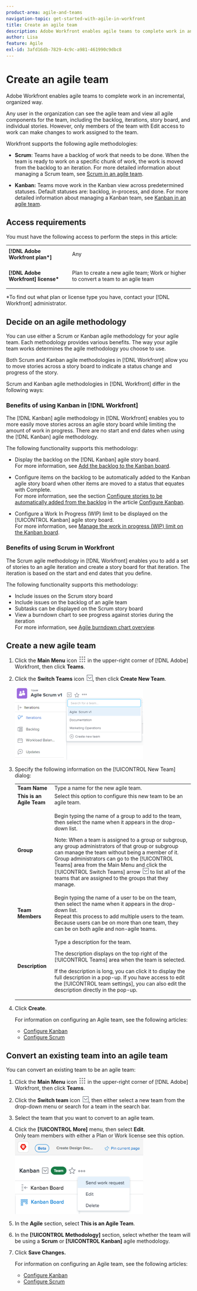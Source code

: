 ```yaml
---
product-area: agile-and-teams
navigation-topic: get-started-with-agile-in-workfront
title: Create an agile team
description: Adobe Workfront enables agile teams to complete work in an incremental, organized way.
author: Lisa
feature: Agile
exl-id: 3afd16db-7829-4c9c-a981-461990c9dbc8
---
```

# Create an agile team

Adobe Workfront enables agile teams to complete work in an incremental, organized way.

Any user in the organization can see the agile team and view all agile components for the team, including the backlog, iterations, story board, and individual stories. However, only members of the team with Edit access to work can make changes to work assigned to the team.

Workfront supports the following agile methodologies:

* **Scrum**: Teams have a backlog of work that needs to be done. When the team is ready to work on a specific chunk of work, the work is moved from the backlog to an iteration. For more detailed information about managing a Scrum team, see [Scrum in an agile team](../../agile/use-scrum-in-an-agile-team/scrum-in-an-agile-team.md).

* **Kanban:** Teams move work in the Kanban view across predetermined statuses. Default statuses are: backlog, in-process, and done. For more detailed information about managing a Kanban team, see [Kanban in an agile team](../../agile/use-kanban-in-an-agile-team/using-kanban-in-an-agile-team.md).

## Access requirements

You must have the following access to perform the steps in this article:

<table style="table-layout:auto"> 
 <col> 
 </col> 
 <col> 
 </col> 
 <tbody> 
  <tr> 
   <td role="rowheader"><strong>[!DNL Adobe Workfront plan*]</strong></td> 
   <td> <p>Any</p> </td> 
  </tr> 
  <tr> 
   <td role="rowheader"><strong>[!DNL Adobe Workfront] license*</strong></td> 
   <td> <p>Plan to create a new agile team; Work or higher to convert a team to an agile team</p> </td> 
  </tr> 
 </tbody> 
</table>

&#42;To find out what plan or license type you have, contact your [!DNL Workfront] administrator.

## Decide on an agile methodology

You can use either a Scrum or Kanban agile methodology for your agile team. Each methodology provides various benefits. The way your agile team works determines the agile methodology you choose to use.

Both Scrum and Kanban agile methodologies in [!DNL Workfront] allow you to move stories across a story board to indicate a status change and progress of the story.

Scrum and Kanban agile methodologies in [!DNL Workfront] differ in the following ways:

### Benefits of using Kanban in [!DNL Workfront]

The [!DNL Kanban] agile methodology in [!DNL Workfront] enables you to more easily move stories across an agile story board while limiting the amount of work in progress. There are no start and end dates when using the [!DNL Kanban] agile methodology.

The following functionality supports this methodology:

* Display the backlog on the [!DNL Kanban] agile story board.\
   For more information, see [Add the backlog to the Kanban board](../../agile/use-kanban-in-an-agile-team/view-the-backlog-on-the-kanban-board.md).

* Configure items on the backlog to be automatically added to the Kanban agile story board when other items are moved to a status that equates with Complete.\
   For more information, see the section [Configure stories to be automatically added from the backlog](../../agile/get-started-with-agile-in-workfront/configure-kanban.md#configur5) in the article [Configure Kanban](../../agile/get-started-with-agile-in-workfront/configure-kanban.md).

* Configure a Work In Progress (WIP) limit to be displayed on the [!UICONTROL Kanban] agile story board.\
   For more information, see [Manage the work in progress (WIP) limit on the Kanban board](../../agile/use-kanban-in-an-agile-team/work-in-progress-limit-on-the-kanban-board.md).

### Benefits of using Scrum in Workfront

The Scrum agile methodology in [!DNL Workfront] enables you to add a set of stories to an agile iteration and create a story board for that iteration. The iteration is based on the start and end dates that you define.

The following functionality supports this methodology:

* Include issues on the Scrum story board
* Include issues on the backlog of an agile team
* Subtasks can be displayed on the Scrum story board
* View a burndown chart to see progress against stories during the iteration\
   For more information, see [Agile burndown chart overview](../../agile/use-scrum-in-an-agile-team/burndown/burndown-chart-overview.md).

## Create a new agile team

1. Click the **Main Menu** icon ![](assets/main-menu-icon.png) in the upper-right corner of [!DNL Adobe] Workfront, then click **Teams**.
1. Click the **Switch Teams** icon ![Switch team icon](assets/switch-team-icon.png), then click **Create New Team**.

   ![Select Create new team.](assets/create-new-team-350x198.png)

1. Specify the following information on the [!UICONTROL New Team] dialog:

   <table style="table-layout:auto"> 
    <col> 
    <col> 
    <tbody> 
     <tr> 
      <td role="rowheader"><strong>Team Name</strong> </td> 
      <td>Type a name for the new agile team.</td> 
     </tr> 
     <tr> 
      <td role="rowheader"><strong>This is an Agile Team</strong> </td> 
      <td>Select this option to configure this new team to be an agile team.</td> 
     </tr> 
     <tr data-mc-conditions="QuicksilverOrClassic.Quicksilver"> 
      <td role="rowheader"><strong>Group</strong> </td> 
      <td> <p>Begin typing the name of a group to add to the team, then select the name when it appears in the drop-down list.</p> <p>Note: When a team is assigned to a group or subgroup, any group administrators of that group or subgroup can manage the team without being a member of it. Group administrators can go to the [!UICONTROL Teams] area from the Main Menu and click the [!UICONTROL Switch Teams] arrow <img src="assets/switch-team-icon.png" alt="Switch team icon"> to list all of the teams that are assigned to the groups that they manage.</p> </td> 
     </tr> 
     <tr> 
      <td role="rowheader"><strong>Team Members</strong> </td> 
      <td>Begin typing the name of a user to be on the team, then select the name when it appears in the drop-down list.<br>Repeat this process to add multiple users to the team.<br>Because users can be on more than one team, they can be on both agile and non-agile teams.</td> 
     </tr> 
     <tr> 
      <td role="rowheader"><strong>Description</strong> </td> 
      <td><p>Type a description for the team.</p> <p>The description displays on the top right of the [!UICONTROL Teams] area when the team is selected.</p>
      <p>If the description is long, you can click it to display the full description in a pop-up. If you have access to edit the [!UICONTROL team settings], you can also edit the description directly in the pop-up.</p></td>
     </tr> 
    </tbody> 
   </table>

1. Click **Create**.

   For information on configuring an Agile team, see the following articles:

   * [Configure Kanban](../../agile/get-started-with-agile-in-workfront/configure-kanban.md)
   * [Configure Scrum](../../agile/get-started-with-agile-in-workfront/configure-scrum.md)

## Convert an existing team into an agile team

You can convert an existing team to be an agile team:

1. Click the **Main Menu** icon ![](assets/main-menu-icon.png) in the upper-right corner of [!DNL Adobe] Workfront, then click **Teams**.
1. Click the **Switch team** icon ![Switch team icon](assets/switch-team-icon.png), then either select a new team from the drop-down menu or search for a team in the search bar.

1. Select the team that you want to convert to an agile team.
1. Click the **[!UICONTROL More]** menu, then select **Edit**.\
   Only team members with either a Plan or Work license see this option.\
   ![](assets/edit-team-settings-350x205.png)

1. In the **Agile** section, select **This is an Agile Team**.

1. In the **[!UICONTROL Methodology]** section, select whether the team will be using a **Scrum** or **[!UICONTROL Kanban]** agile methodology.

1. Click **Save Changes.**

   For information on configuring an Agile team, see the following articles:

   * [Configure Kanban](../../agile/get-started-with-agile-in-workfront/configure-kanban.md)
   * [Configure Scrum](../../agile/get-started-with-agile-in-workfront/configure-scrum.md)

